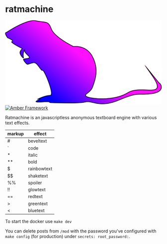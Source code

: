 # ratmachine

![Logo](res/logo.png)  
[![Amber Framework](https://img.shields.io/badge/using-amber_framework-orange.svg)](https://amberframework.org)

Ratmachine is an javascriptless anonymous textboard engine with various text effects.  

| markup |   effect    |
|--------|-------------|
|   #    | beveltext   |
|   `    | code        |
|   *    | italic      |
|   **   | bold        |
|   $    | rainbowtext |
|   $$   | shaketext   |
|   %%   | spoiler     |
|   !!   | glowtext    |
|   ==   | redtext     |
|   >    | greentext   |
|   <    | bluetext    |

To start the docker use `make dev`  

You can delete posts from `/mod` with the password you've configured with `make config` (for production) under `secrets: root_password:`.
